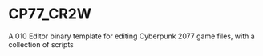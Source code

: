 # CP77_CR2W
A 010 Editor binary template for editing Cyberpunk 2077 game files, with a collection of scripts
